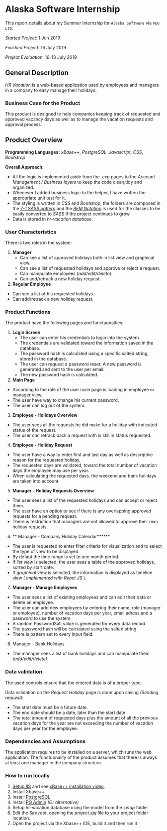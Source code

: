 # Alaska Software Internship
This report details about my Summer Internship for `Alaska Software` via `V&U LTD`.

*Started Project:*  1 Jun 2019

*Finished Project:* 16 July 2019

*Project Evaluation:* 16-18 July 2019
## General Description
*HR Vacation* is a web-based application used by employees and managers in a company to easy manage their holidays.
### Business Case for the Product
This product is designed to help companies keeping track of requested and approved vacancy days as well as to manage the vacation requests and approval process.
## Product Overview
**Programming Languages:** *xBase++*, *PostgreSQL* ,*Javascript*, *CSS*, *Bootstrap*

**Overall Approach:** 
- All the logic is implemented aside from the *.cxp* pages to the *Account Management / Business layers* to keep the code clean,tidy and organized.  
- Whenever I added business logic to the helper, I have written the appropriate unit test for it.
- The styling is written in *CSS*  and *Bootstrap*, the folders are composed in the  <a href="https://sass-guidelin.es/#the-7-1-pattern" target="_blank">*7-1 SASS pattern*</a> and the <a href="https://en.bem.info/methodology/" target="_blank">*BEM Notation*</a> is used for the classes to be easily converted to *SASS*  if the project continues to grow.
- Data is stored in *hr-vacation database*.

### User Characteristics
There is two roles in the system:
1. **Manager**
   - Can see a list of approved holidays both in list view and graphical view.
   - Can see a list of requested holidays and approve or reject a request.
   - Can manipulate employees (*add/edit/delete*).
   - Can add/retrack a new holiday request.
2. **Regular Employee**
 - Can see a list of his requested holidays.
 - Can add/retrack a new holiday request.

### Product Functions
The product have the following pages and functuonalties:
1. **Login Screen**
   - The user can enter his credentials to login into the system.
   - The credentials are validated toward the information saved in the database.
   - The password hash is calculated using a specific salted string, stored in the database.
   - The user can request a password reset. A new password is generated and sent to the user per email.
   - The new password hash is calculated.
2. **Main Page**
 - According to the role of the user main page is loading in employee or manager view.
 - The user have way to change his current password.
 - The user can log out of the system.
3. **Employee - Holidays Overview**
 - The user sees all the requests he did make for a holiday with indicated status of the request.
 - The user can retrack back a request with is still in status requested.
4. **Employee - Holiday Request**
 - The user have a way to enter first and last day as well as descriptive reason for the requested holiday.
 - The requested days are validated, toward the total number of vacation days the employee may use per year.
 - When calculating the requested days, the weekend and bank holidays are taken into account.
5. **Manager - Holiday Requests Overview**
 - The user sees a list of the requested holidays and can accept or reject them.
 - The user have an option to see if there is any overlapping approved requests for a pending request.
 - There is restriction that managers are not allowed to approve their own holiday requests.
 
6. ** Manager - Company Holiday Calendar******
 - The user is requested to enter filter criteria for visualization and to select the type of view to be displayed.
 - By defaut the time range is set to one month period.
 - If *list view* is selected, the user sees a table of the approved holidays, sorted by start date.
 - If *graphical view* is selected, the information is displayed as timeline view ( *Implemented with React JS* ).
7. **Manager - Manage Employees**
 - The user sees a list of existing employees and can edit their data or delete an employee.
 - The user can add new employees by entering their name, role (manager or employee), number of vacation days per year, email adress and a password to use the system.
 - A random PasswordSalt value is generated for every data record.
 - The password hash will be calculated using the salted string.
 - There is pattern set to every input field.
8. Manager - Bank Holidays
 - The manager sees a list of bank holidays and can manipulate them *(add/edit/delete)*.

### Data validation 
The used controls ensure that the entered data is of a proper type.

Data validation on the *Request Holiday* page is done upon saving *(Sending request)*:
- The start date must be a future date.
- The end date should be a date, later than the start date.
- The total amount of requested days plus the amount of all the previous vacation days for the year are not exceeding the number of vacation days per year for the employee.

### Dependencies and Assumptions
The application requires to be installed on a server, which runs the web application. The functuonality of the product assumes that there is always at least one manager in the company structure.

### How to run locally
1. [Setup IIS](https://support.microsoft.com/en-us/help/323972/how-to-set-up-your-first-iis-web-site "IIS") and see [xBase++ installation video](https://youtu.be/G3e_btI7oSU "xBase++ installation video").
2.  Install Xbase++
3. Install [PostgreSQL](https://www.postgresql.org/ "PostgreSQL")
4.  Install [PG Admin](https://www.pgadmin.org/ "PG Admin") *(Or alternative)*
5. Setup hr-vacation database using the model from the *setup* folder
6. Edit the *Site root*, opening the *project.xpj* file to your project folder location.
7. Open the project via the Xbase++ IDE, build it and then run it
